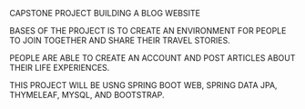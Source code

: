 CAPSTONE PROJECT BUILDING A BLOG WEBSITE

BASES OF THE PROJECT IS TO CREATE AN ENVIRONMENT FOR PEOPLE TO JOIN TOGETHER AND SHARE THEIR TRAVEL STORIES.

PEOPLE ARE ABLE TO CREATE AN ACCOUNT AND POST ARTICLES ABOUT THEIR LIFE EXPERIENCES.

THIS PROJECT WILL BE USNG SPRING BOOT WEB, SPRING DATA JPA, THYMELEAF, MYSQL, AND BOOTSTRAP. 

